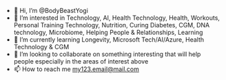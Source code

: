 - 👋 Hi, I’m @BodyBeastYogi
- 👀 I’m interested in Technology, AI, Health Technology, Health, Workouts, Personal Training Technology, Nutrition, Curing Diabetes, CGM, DNA technology, Microbiome, Helping People & Relationships, Learning
- 🌱 I’m currently learning Longevity, Microsoft Tech/AI/Azure, Health Technology & CGM
- 💞️ I’m looking to collaborate on something interesting that will help people especially in the areas of interest above
- 📫 How to reach me my123.email@mail.com

<!---
BodyBeastYogi/BodyBeastYogi is a ✨ special ✨ repository because its `README.md` (this file) appears on your GitHub profile.
You can click the Preview link to take a look at your changes.
--->
